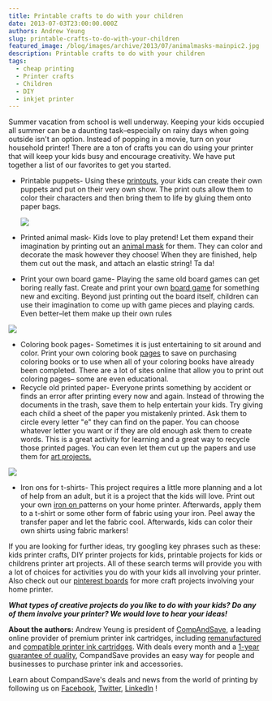 ```yaml
---
title: Printable crafts to do with your children
date: 2013-07-03T23:00:00.000Z
authors: Andrew Yeung
slug: printable-crafts-to-do-with-your-children
featured_image: /blog/images/archive/2013/07/animalmasks-mainpic2.jpg
description: Printable crafts to do with your children
tags:
  - cheap printing
  - Printer crafts
  - Children
  - DIY
  - inkjet printer
---
```

Summer vacation from school is well underway. Keeping your kids occupied all summer can be a daunting task–especially on rainy days when going outside isn't an option. Instead of popping in a movie, turn on your household printer! There are a ton of crafts you can do using your printer that will keep your kids busy and encourage creativity. We have put together a list of our favorites to get you started.

* Printable puppets- Using these [printouts](https://www.abcteach.com), your kids can create their own puppets and put on their very own show. The print outs allow them to color their characters and then bring them to life by gluing them onto paper bags.

  [![](/blog/images/animalmasks-mainpic2.jpg)](/blog/images/animalmasks-mainpic2.jpg)
* Printed animal mask- Kids love to play pretend! Let them expand their imagination by printing out an [animal mask](https://www.firstpalette.com/craft/printable-animal-masks.html) for them. They can color and decorate the mask however they choose! When they are finished, help them cut out the mask, and attach an elastic string! Ta da!
* Print your own board game- Playing the same old board games can get boring really fast. Create and print your own [board game](https://family.lovetoknow.com/family-games/create-your-own-printable-board-game) for something new and exciting. Beyond just printing out the board itself, children can use their imagination to come up with game pieces and playing cards. Even better–let them make up their own rules

[![](/blog/images/a-ant.gif)](/blog/images/a-ant.gif)

* Coloring book pages- Sometimes it is just entertaining to sit around and color. Print your own coloring book [pages](https://www.coloring.ws/coloring.html) to save on purchasing coloring books or to use when all of your coloring books have already been completed. There are a lot of sites online that allow you to print out coloring pages– some are even educational.
* Recycle old printed paper- Everyone prints something by accident or finds an error after printing every now and again. Instead of throwing the documents in the trash, save them to help entertain your kids. Try giving each child a sheet of the paper you mistakenly printed. Ask them to circle every letter "e" they can find on the paper. You can choose whatever letter you want or if they are old enough ask them to create words. This is a great activity for learning and a great way to recycle those printed pages. You can even let them cut up the papers and use them for [art projects.](https://5ericksonsplay.blogspot.com/2010/04/kids-craft-umbrellas.html)

[![](/blog/images/t-shirt-iron-on.jpg)](/blog/images/t-shirt-iron-on.jpg)

* Iron ons for t-shirts- This project requires a little more planning and a lot of help from an adult, but it is a project that the kids will love. Print out your own [iron on ](https://www.nickelodeonparents.com/)patterns on your home printer. Afterwards, apply them to a t-shirt or some other form of fabric using your iron. Peel away the transfer paper and let the fabric cool. Afterwards, kids can color their own shirts using fabric markers!

If you are looking for further ideas, try googling key phrases such as these: kids printer crafts, DIY printer projects for kids, printable projects for kids or childrens printer art projects. All of these search terms will provide you with a lot of choices for activities you do with your kids all involving your printer. Also check out our [pinterest boards](https://www.pinterest.com/compandsave/) for more craft projects involving your home printer. 

***What types of creative projects do you like to do with your kids? Do any of them involve your printer? We would love to hear your ideas!***

**About the authors:** Andrew Yeung is president of [CompAndSave](https://www.compandsave.com/), a leading online provider of premium printer ink cartridges, including [remanufactured](https://www.compandsave.com/help) and [compatible printer ink cartridges](https://www.compandsave.com/help). With deals every month and a [1-year guarantee of quality](https://www.compandsave.com/help), CompandSave provides an easy way for people and businesses to purchase printer ink and accessories.  

Learn about CompandSave's deals and news from the world of printing by following us on [Facebook](https://www.facebook.com/compandsave.ink), [Twitter](https://twitter.com/compandsave), [LinkedIn](https://www.linkedin.com) !
